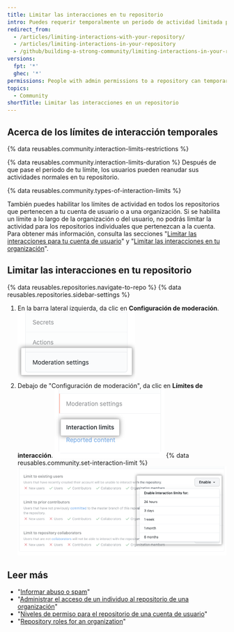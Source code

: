 ```yaml
---
title: Limitar las interacciones en tu repositorio
intro: Puedes requerir temporalmente un periodo de actividad limitada para usuarios específicos en un repositorio público.
redirect_from:
  - /articles/limiting-interactions-with-your-repository/
  - /articles/limiting-interactions-in-your-repository
  - /github/building-a-strong-community/limiting-interactions-in-your-repository
versions:
  fpt: '*'
  ghec: '*'
permissions: People with admin permissions to a repository can temporarily limit interactions in that repository.
topics:
  - Community
shortTitle: Limitar las interacciones en un repositorio
---
```


## Acerca de los límites de interacción temporales

{% data reusables.community.interaction-limits-restrictions %}

{% data reusables.community.interaction-limits-duration %} Después de que pase el periodo de tu límite, los usuarios pueden reanudar sus actividades normales en tu repositorio.

{% data reusables.community.types-of-interaction-limits %}

También puedes habilitar los límites de actividad en todos los repositorios que pertenecen a tu cuenta de usuario o a una organización. Si se habilita un límite a lo largo de la organización o del usuario, no podrás limitar la actividad para los repositorios individuales que pertenezcan a la cuenta. Para obtener más información, consulta las secciones "[Limitar las interacciones para tu cuenta de usuario](/communities/moderating-comments-and-conversations/limiting-interactions-for-your-user-account)" y "[Limitar las interacciones en tu organización](/communities/moderating-comments-and-conversations/limiting-interactions-in-your-organization)".

## Limitar las interacciones en tu repositorio

{% data reusables.repositories.navigate-to-repo %}
{% data reusables.repositories.sidebar-settings %}
1. En la barra lateral izquierda, da clic en **Configuración de moderación**. !["Configuración de moderación" en la barra lateral de configuración del repositorio](/assets/images/help/repository/repo-settings-moderation-settings.png)
1. Debajo de "Configuración de moderación", da clic en **Límites de interacción**. ![Límites de interacción en los parámetros del repositorio ](/assets/images/help/repository/repo-settings-interaction-limits.png)
{% data reusables.community.set-interaction-limit %}
  ![Opciones de límites de interacción temporarios](/assets/images/help/repository/temporary-interaction-limits-options.png)

## Leer más
- "[Informar abuso o spam](/communities/maintaining-your-safety-on-github/reporting-abuse-or-spam)"
- "[Administrar el acceso de un individuo al repositorio de una organización](/articles/managing-an-individual-s-access-to-an-organization-repository)"
- "[Niveles de permiso para el repositorio de una cuenta de usuario](/articles/permission-levels-for-a-user-account-repository)"
- "[Repository roles for an organization](/organizations/managing-access-to-your-organizations-repositories/repository-roles-for-an-organization)"
